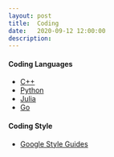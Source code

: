 ```yaml
---
layout: post
title:  Coding
date:   2020-09-12 12:00:00
description: 
---
```



#### Coding Languages
<ul>
    <li><a href="http://www.cplusplus.com/" target="_blank">C++</a></li>
    <li><a href="https://python.org/" target="_blank">Python</a></li>
    <li><a href="https://julialang.org/" target="_blank">Julia</a></li>
    <li><a href="https://golang.org/" target="_blank">Go</a></li>
</ul>


#### Coding Style
<ul>
    <li><a href="http://google.github.io/styleguide/" target="_blank">Google Style Guides</a></li>
</ul>


